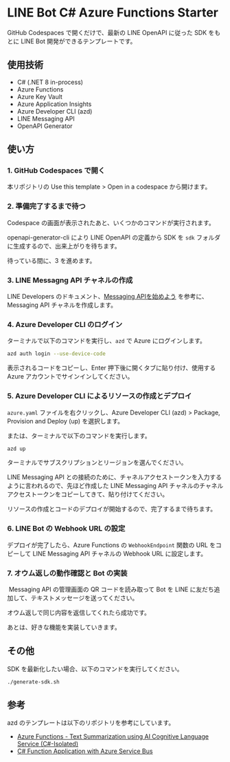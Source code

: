 # LINE Bot C# Azure Functions Starter

GitHub Codespaces で開くだけで、最新の LINE OpenAPI に従った SDK をもとに LINE Bot 開発ができるテンプレートです。

## 使用技術

- C# (.NET 8 in-process)
- Azure Functions
- Azure Key Vault
- Azure Application Insights
- Azure Developer CLI (azd)
- LINE Messaging API
- OpenAPI Generator

## 使い方

### 1. GitHub Codespaces で開く

本リポジトリの Use this template > Open in a codespace から開けます。

### 2. 準備完了するまで待つ

Codespace の画面が表示されたあと、いくつかのコマンドが実行されます。

openapi-generator-cli により LINE OpenAPI の定義から SDK を `sdk` フォルダに生成するので、出来上がりを待ちます。

待っている間に、3 を進めます。

### 3. LINE Messagng API チャネルの作成

LINE Developers のドキュメント、[Messaging APIを始めよう](https://developers.line.biz/ja/docs/messaging-api/getting-started/) を参考に、Messaging API チャネルを作成します。

### 4. Azure Developer CLI のログイン

ターミナルで以下のコマンドを実行し、`azd` で Azure にログインします。

```bash
azd auth login --use-device-code
```

表示されるコードをコピーし、Enter 押下後に開くタブに貼り付け、使用する Azure アカウントでサインインしてください。

### 5. Azure Developer CLI によるリソースの作成とデプロイ

`azure.yaml` ファイルを右クリックし、Azure Developer CLI (azd) > Package, Provision and Deploy (up) を選択します。

または、ターミナルで以下のコマンドを実行します。

```bash
azd up
```

ターミナルでサブスクリプションとリージョンを選んでください。

LINE Messaging API との接続のために、チャネルアクセストークンを入力するように言われるので、先ほど作成した LINE Messaging API チャネルのチャネルアクセストークンをコピーしてきて、貼り付けてください。

リソースの作成とコードのデプロイが開始するので、完了するまで待ちます。

### 6. LINE Bot の Webhook URL の設定

デプロイが完了したら、Azure Functions の `WebhookEndpoint` 関数の URL をコピーして LINE Messaging API チャネルの Webhook URL に設定します。

### 7. オウム返しの動作確認と Bot の実装
​
Messaging API の管理画面の QR コードを読み取って Bot を LINE に友だち追加して、テキストメッセージを送ってください。

オウム返しで同じ内容を返信してくれたら成功です。

あとは、好きな機能を実装していきます。

## その他

SDK を最新化したい場合、以下のコマンドを実行してください。

```bash
./generate-sdk.sh
```


## 参考

azd のテンプレートは以下のリポジトリを参考にしています。
- [Azure Functions - Text Summarization using AI Cognitive Language Service (C#-Isolated)](https://github.com/Azure-Samples/function-csharp-ai-textsummarize)
- [C# Function Application with Azure Service Bus](https://github.com/Gordonby/servicebus-dotnet-functionapp)
